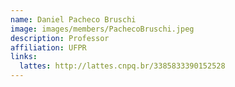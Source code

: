 ```yaml
---
name: Daniel Pacheco Bruschi
image: images/members/PachecoBruschi.jpeg
description: Professor
affiliation: UFPR
links:
  lattes: http://lattes.cnpq.br/3385833390152528
---
```


